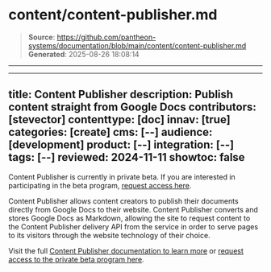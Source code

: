 # content/content-publisher.md

> **Source**: https://github.com/pantheon-systems/documentation/blob/main/content/content-publisher.md
> **Generated**: 2025-08-26 18:08:14

---

---
title: Content Publisher
description: Publish content straight from Google Docs
contributors: [stevector]
contenttype: [doc]
innav: [true]
categories: [create]
cms: [--]
audience: [development]
product: [--]
integration: [--]
tags: [--]
reviewed: 2024-11-11
showtoc: false
---


   <Alert title="Note" type="info" >

  Content Publisher is currently in private beta. If you are interested in participating in the beta program, [request access here](https://pantheon.io/platform/content-publisher).

   </Alert>


Content Publisher allows content creators to publish their documents directly from Google Docs to their website. Content Publisher converts and stores Google Docs as Markdown, allowing the site to request content to the Content Publisher delivery API from the service in order to serve pages to its visitors through the website technology of their choice.


Visit the full [Content Publisher documentation to learn more](https://pcc.pantheon.io/docs)  or [request access to the private beta program here](https://pantheon.io/platform/content-publisher).
